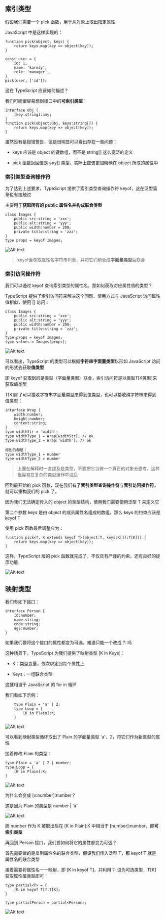 ## 索引类型

假设我们需要一个 pick 函数，用于从对象上取出指定属性

JavaScript 中是这样实现的：

    function pick(object, keys) {
        return keys.map(key => object[key]);
    }

    const user = {
        id: 1,
        name: 'karmiy',
        role: 'manager',
    }
    pick(user, ['id']);

这在 TypeScript 应该如何描述？

我们可能很容易想到接口中的**可索引类型**：

    interface Obj {
        [key:string]:any;
    }
    function pick(object:Obj, keys:string[]) {
        return keys.map(key => object[key]);
    }

虽然没有是报错警告，但是很明显可以看出存在一些问题：

- keys 应该是 object 的键数组，而不是 string[] 这么宽泛的定义

- pick 函数返回值是 any[] 类型，实际上应该更加精确在 object 所取的属性中

### 索引类型查询操作符

为了达到上述要求，TypeScript 提供了索引类型查询操作符 keyof，这在泛型篇章也有接触过

主要用于**获取所有的 public 属性名并构成联合类型**

    class Images {
        public src:string = 'xxx';
        public alt:string = 'yyy';
        public width:number = 200;
        private title:string = 'zzz';
    }
    type props = keyof Images;

![Alt text](imgs/14-01.png)

> keyof会获取属性名字符串列表，并将它们组合成**字面量类型**后联合

### 索引访问操作符

我们可以通过 keyof 查询索引类型的属性名，那如何获取对应属性值的类型？

TypeScript 提供了索引访问符来解决这个问题，使用方式与 JavaScript 访问属性值相似，使用 \[] 访问：

    class Images {
        public src:string = 'xxx';
        public alt:string = 'yyy';
        public width:number = 200;
        private title:string = 'zzz';
    }
    type props = keyof Images;
    type values = Images[props];

![Alt text](imgs/14-02.png)

可以看出，TypeScript 的类型可以根据**字符串字面量类型**以形如 JavaScript 访问的形式去获取**值类型**

即 keyof 获取到的是类型（字面量类型）联合，索引访问符是以类型T[K类型]来获取值类型

T[K]除了可以接收字符串字面量类型来得到值类型，也可以接收纯字符串来得到值类型：

    interface Wrap {
        width:number;
        height:number;
        content:string;
    }
    type widthStr = 'width';
    type widthType_1 = Wrap[widthStr]; // ok
    type widthType_2 = Wrap['width']; // ok

    得到的都是：
    type widthType_1 = number
    type widthType_2 = number

> 上面在解释时一直提及是类型，不要把它当做一个真正的对象去思考，这样很容易在复杂的类型操作中混乱

回到最开始的 pick 函数，现在我们有了**索引类型查询操作符**与**索引访问操作符**，就可以重构我们的 pick 了。

因为我们无法确定传入的 object 的类型结构，使用我们需要使用泛型 T 来定义它

第二个参数 keys 是由 object 的成员属性名组成的数组，那么 keys 的约束应该是 keyof T

使用 pick 函数最后调整应为：

    function pick<T, K extends keyof T>(object:T, keys:K[]):T[K][] {
        return keys.map(key => object[key]);
    }

这样，TypeScript 版的 pick 函数就完成了，不仅具有严谨的约束，还有良好的提示功能

![Alt text](imgs/14-03.png)

## 映射类型

我们有如下接口：

    interface Person {
        id:number;
        name:string;
        code:string;
        age:number;
    }

如果我们要将这个接口的属性都变为可选，难道只能一个改成 ?: 吗

这种场景下，TypeScript 为我们提供了映射类型 [K in Keys]：

- K：类型变量，依次绑定到每个属性上

- Keys：一组联合类型

这就相当于 JavaScript 的 for in 循环

我们看如下示例：

````````````````
    type Plain = 'a' | 2;
    type Loop = {
        [K in Plain]:K;
    }
````````````````

![Alt text](imgs/14-04.png)

可以看到映射类型循环取出了 Plain 的字面量类型 'a'、2，将它们作为新类型的属性

接着修改 Plain 的类型：

    type Plain = 'a' | 2 | number;
    type Loop = {
        [K in Plain]:K;
    }

![Alt text](imgs/14-05.png)

为什么会变成 [x:number]:number？

这是因为 Plain 的类型是 number | 'a'

![Alt text](imgs/14-06.png)

而 number 作为 K 被取出后在 [K in Plain]:K 中相当于 [number]:number，即**可索引类型**

再回到 Person 接口，我们要如何将它的属性都变为可选？

首先需要做的是拿到属性名的联合类型，假设我们传入泛型 T，那 keyof T 就是属性名的联合类型

接着需要将属性名一一映射，即 [K in keyof T]，并利用 ?: 设为可选类型，T[K] 获取属性值类型即可：

    type partial<T> = {
        [K in keyof T]?:T[K];
    }

    type partialPerson = partial<Person>;

![Alt text](imgs/14-07.png)